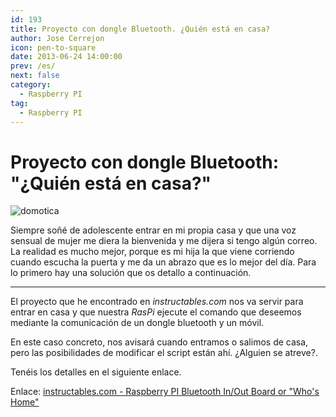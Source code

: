 ```yaml
---
id: 193
title: Proyecto con dongle Bluetooth. ¿Quién está en casa?
author: Jose Cerrejon
icon: pen-to-square
date: 2013-06-24 14:00:00
prev: /es/
next: false
category:
  - Raspberry PI
tag:
  - Raspberry PI
---
```


# Proyecto con dongle Bluetooth: "¿Quién está en casa?"

![domotica](/images/domotica_01.jpg)

Siempre soñé de adolescente entrar en mi propia casa y que una voz sensual de mujer me diera la bienvenida y me dijera si tengo algún correo. La realidad es mucho mejor, porque es mi hija la que viene corriendo cuando escucha la puerta y me da un abrazo que es lo mejor del día. Para lo primero hay una solución que os detallo a continuación.

- - -
El proyecto que he encontrado en *instructables.com* nos va servir para entrar en casa y que nuestra *RasPi* ejecute el comando que deseemos mediante la comunicación de un dongle bluetooth y un móvil.

En este caso concreto, nos avisará cuando entramos o salimos de casa, pero las posibilidades de modificar el script están ahí. ¿Alguien se atreve?.

Tenéis los detalles en el siguiente enlace.

Enlace: [instructables.com - Raspberry PI Bluetooth In/Out Board or "Who's Home"](http://www.instructables.com/id/Raspberry-Pi-Bluetooth-InOut-Board-or-Whos-Hom/)